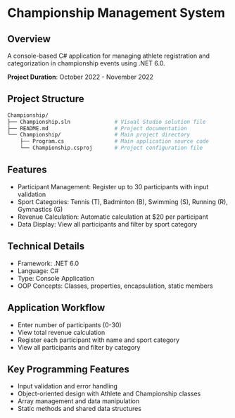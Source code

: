 # Championship Management System
## Overview
A console-based C# application for managing athlete registration and categorization in championship events using .NET 6.0.

**Project Duration**: October 2022 - November 2022

## Project Structure
```bash
Championship/
├── Championship.sln              # Visual Studio solution file
├── README.md                     # Project documentation
└── Championship/                 # Main project directory
    ├── Program.cs                # Main application source code
    └── Championship.csproj       # Project configuration file
```

## Features
- Participant Management: Register up to 30 participants with input validation
- Sport Categories: Tennis (T), Badminton (B), Swimming (S), Running (R), Gymnastics (G)
- Revenue Calculation: Automatic calculation at $20 per participant
- Data Display: View all participants and filter by sport category

## Technical Details
- Framework: .NET 6.0
- Language: C#
- Type: Console Application
- OOP Concepts: Classes, properties, encapsulation, static members

## Application Workflow
- Enter number of participants (0-30)
- View total revenue calculation
- Register each participant with name and sport category
- View all participants and filter by category

## Key Programming Features
- Input validation and error handling
- Object-oriented design with Athlete and Championship classes
- Array management and data manipulation
- Static methods and shared data structures